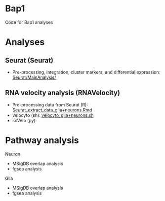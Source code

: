 # Bap1
Code for Bap1 analyses


# Analyses
## Seurat (Seurat)
- Pre-processing, integration, cluster markers, and differential expression: [Seurat/MainAnalysis/](https://github.com/HeuckerothLab/Bap1_Schneider2024/tree/0ddc44ca95692733e1d385d79a55bbd987530211/Seurat/MainAnalysis)



## RNA velocity analysis (RNAVelocity)
- Pre-processing data from Seurat (R): [Seurat_extract_data_glia+neurons.Rmd](https://github.com/HeuckerothLab/Bap1_Schneider2024/blob/0ddc44ca95692733e1d385d79a55bbd987530211/RNAVelocity/Seurat_extract_data_glia%2Bneurons.Rmd)
- velocyto (sh): [velocyto_glia+neurons.sh](https://github.com/HeuckerothLab/Bap1_Schneider2024/blob/0ddc44ca95692733e1d385d79a55bbd987530211/RNAVelocity/velocyto_glia%2Bneurons.sh)
- scVelo (py): 

# Pathway analysis
Neuron
- MSigDB overlap analysis
- fgsea analysis

Glia
- MSigDB overlap analysis
- fgsea analysis
